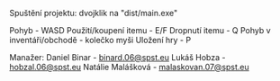Spuštění projektu: dvojklik na "dist/main.exe"

Pohyb - WASD
Použití/koupení itemu - E/F
Dropnutí itemu - Q
Pohyb v inventáři/obchodě - kolečko myši
Uložení hry - P

Manažer: Daniel Binar - binard.06@spst.eu
Lukáš Hobza - hobzal.06@spst.eu 
Natálie Malášková - malaskovan.07@spst.eu 
